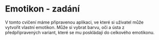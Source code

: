 # Emotikon - zadání

V tomto cvičení máme připravenou aplikaci, ve které si uživatel může vytvořit vlastní emotikon. Může si vybrat barvu, oči a ústa z předpřipravených variant, které se mu poskládají do celkového emotikonu.

